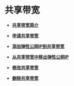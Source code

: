 # 共享带宽<a name="vpc010003"></a>

-   **[共享带宽简介](共享带宽简介.md)**  

-   **[申请共享带宽](申请共享带宽.md)**  

-   **[添加弹性公网IP到共享带宽](添加弹性公网IP到共享带宽.md)**  

-   **[从共享带宽中移出弹性公网IP](从共享带宽中移出弹性公网IP.md)**  

-   **[修改共享带宽](修改共享带宽.md)**  

-   **[删除共享带宽](删除共享带宽.md)**  


